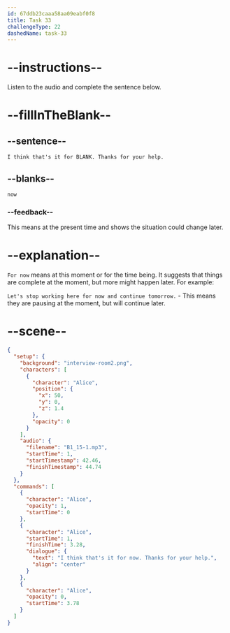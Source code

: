 ```yaml
---
id: 67ddb23caaa58aa09eabf0f8
title: Task 33
challengeType: 22
dashedName: task-33
---
```


<!-- (Audio) Alice: I think that's it for now. Thanks for your help. -->

# --instructions--

Listen to the audio and complete the sentence below.

# --fillInTheBlank--

## --sentence--

`I think that's it for BLANK. Thanks for your help.`

## --blanks--

`now`

### --feedback--

This means at the present time and shows the situation could change later.

# --explanation--

`For now` means at this moment or for the time being. It suggests that things are complete at the moment, but more might happen later. For example:

`Let's stop working here for now and continue tomorrow.` - This means they are pausing at the moment, but will continue later.

# --scene--

```json
{
  "setup": {
    "background": "interview-room2.png",
    "characters": [
      {
        "character": "Alice",
        "position": {
          "x": 50,
          "y": 0,
          "z": 1.4
        },
        "opacity": 0
      }
    ],
    "audio": {
      "filename": "B1_15-1.mp3",
      "startTime": 1,
      "startTimestamp": 42.46,
      "finishTimestamp": 44.74
    }
  },
  "commands": [
    {
      "character": "Alice",
      "opacity": 1,
      "startTime": 0
    },
    {
      "character": "Alice",
      "startTime": 1,
      "finishTime": 3.28,
      "dialogue": {
        "text": "I think that's it for now. Thanks for your help.",
        "align": "center"
      }
    },
    {
      "character": "Alice",
      "opacity": 0,
      "startTime": 3.78
    }
  ]
}
```
